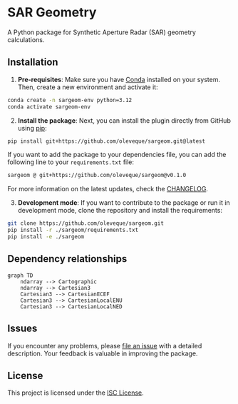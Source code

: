 # SAR Geometry

A Python package for Synthetic Aperture Radar (SAR) geometry calculations.

## Installation

1. **Pre-requisites**: Make sure you have [Conda](https://docs.anaconda.com/miniconda/) installed on your system. Then, create a new environment and activate it:

```bash
conda create -n sargeom-env python=3.12
conda activate sargeom-env
```

2. **Install the package**: Next, you can install the plugin directly from GitHub using [pip](https://pypi.org/project/pip/):

```bash
pip install git+https://github.com/oleveque/sargeom.git@latest
```

If you want to add the package to your dependencies file, you can add the following line to your `requirements.txt` file:

```bash
sargeom @ git+https://github.com/oleveque/sargeom@v0.1.0
```

For more information on the latest updates, check the [CHANGELOG](CHANGELOG.md).

3. **Development mode**: If you want to contribute to the package or run it in development mode, clone the repository and install the requirements:

```bash
git clone https://github.com/oleveque/sargeom.git
pip install -r ./sargeom/requirements.txt
pip install -e ./sargeom
```

## Dependency relationships

```mermaid
graph TD
    ndarray --> Cartographic
    ndarray --> Cartesian3
    Cartesian3 --> CartesianECEF
    Cartesian3 --> CartesianLocalENU
    Cartesian3 --> CartesianLocalNED
```

## Issues

If you encounter any problems, please [file an issue](https://github.com/oleveque/sargeom/issues) with a detailed description.
Your feedback is valuable in improving the package.

## License

This project is licensed under the [ISC License](LICENSE.md).
